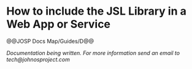 # How to include the JSL Library in a Web App or Service

@@JOSP Docs Map/Guides/D@@

_Documentation being written.
For more information send an email to tech@johnosproject.com_

